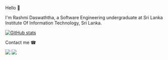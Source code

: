 Hello 🙋

I'm Rashmi Daswaththa, a Software Engineering undergraduate at Sri Lanka Institute Of Information Technology, Sri Lanka.

[![GitHub stats](https://github-readme-stats.vercel.app/api?username=rashmidaswaththa&show_icons=true&theme=radical&count_private=true)](https://github.com/anuraghazra/github-readme-stats)

<!-- [![Top Langs](https://github-readme-stats.vercel.app/api/top-langs/?username=rashmidaswaththa&show_icons=true&theme=radical&layout=compact)](https://github.com/anuraghazra/github-readme-stats) -->

Contact me ☎

[<img src="https://img.icons8.com/color/48/000000/gmail-new.png"/>](mailto:rashmidaswaththa@gmail.com)
[<img src="https://img.icons8.com/fluency/48/000000/linkedin.png"/>](https://www.linkedin.com/in/rashmi-daswaththa)

